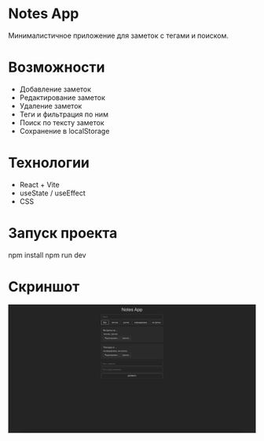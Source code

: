 # Notes App

Минималистичное приложение для заметок с тегами и поиском.  

# Возможности
- Добавление заметок
- Редактирование заметок
- Удаление заметок
- Теги и фильтрация по ним
- Поиск по тексту заметок
- Сохранение в localStorage

# Технологии
- React + Vite
- useState / useEffect
- CSS

# Запуск проекта
npm install
npm run dev

# Скриншот

![Notes App Screenshot](./public/screenshot.png)